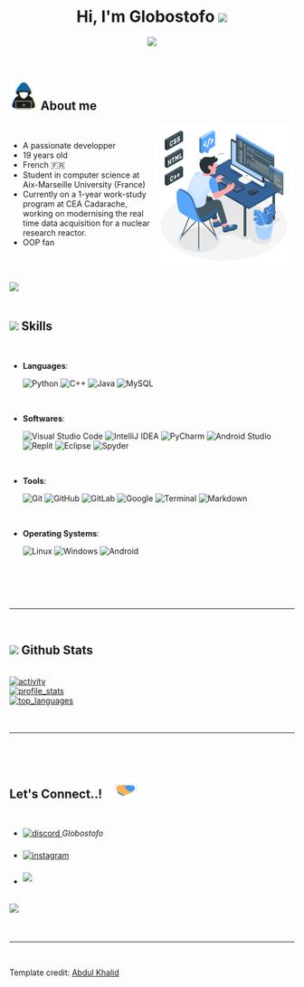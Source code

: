 <h1 align="center"><b>Hi, I'm Globostofo </b><img src="https://media.giphy.com/media/hvRJCLFzcasrR4ia7z/giphy.gif" width="35"></h1>

<p align="center">
  <a href="https://github.com/DenverCoder1/readme-typing-svg"><img src="https://readme-typing-svg.herokuapp.com?font=Time+New+Roman&color=cyan&size=25&center=true&vCenter=true&width=600&height=100&lines=Learner;Curious;Passionate;Motivated;Pi+learner;Gamer"></a>
</p>


<br>

## <picture><img src = "https://github.com/0xAbdulKhalid/0xAbdulKhalid/raw/main/assets/mdImages/about_me.gif" width = 50px></picture> **About me**

<picture> <img align="right" src="https://raw.githubusercontent.com/0xabdulkhalid/0xabdulkhalid/main/assets/mdImages/programming.svg" width = 250px></picture>

<br>

- A passionate developper
- 19 years old
- French 🇫🇷
- Student in computer science at Aix-Marseille University (France)
- Currently on a 1-year work-study program at CEA Cadarache, working on modernising the real time data acquisition for a nuclear research reactor.
- OOP fan

<br><br>

<img src="https://user-images.githubusercontent.com/73097560/115834477-dbab4500-a447-11eb-908a-139a6edaec5c.gif"><br><br>

## <img src="https://media2.giphy.com/media/QssGEmpkyEOhBCb7e1/giphy.gif?cid=ecf05e47a0n3gi1bfqntqmob8g9aid1oyj2wr3ds3mg700bl&rid=giphy.gif" width ="25"><b> Skills</b>
<br>

<p align="center">

- **Languages**:
    
    ![Python](https://img.shields.io/badge/Python-3776AB?style=for-the-badge&logo=python&logoColor=white)
    ![C++](https://img.shields.io/badge/C%2B%2B-00599C?style=for-the-badge&logo=c%2B%2B&logoColor=white)
    ![Java](https://img.shields.io/badge/Java-ED8B00?style=for-the-badge&logo=openjdk&logoColor=white)
    ![MySQL](https://img.shields.io/badge/MySQL-00000F?style=for-the-badge&logo=mysql&logoColor=white)

<br>   
    

- **Softwares**:

    ![Visual Studio Code](https://img.shields.io/badge/Visual%20Studio%20Code-0078d7.svg?style=for-the-badge&logo=visual-studio-code&logoColor=white)
    ![IntelliJ IDEA](https://img.shields.io/badge/IntelliJ_IDEA-000000.svg?style=for-the-badge&logo=intellij-idea&logoColor=white)
    ![PyCharm](https://img.shields.io/badge/PyCharm-000000.svg?&style=for-the-badge&logo=PyCharm&logoColor=white)
    ![Android Studio](https://img.shields.io/badge/Android_Studio-3DDC84?style=for-the-badge&logo=android-studio&logoColor=white) 
    ![Replit](https://img.shields.io/badge/replit-667881?style=for-the-badge&logo=replit&logoColor=white)
    ![Eclipse](https://img.shields.io/badge/Eclipse-2C2255?style=for-the-badge&logo=eclipse&logoColor=white)
    ![Spyder](https://img.shields.io/badge/Spyder%20Ide-FF0000?style=for-the-badge&logo=spyder%20ide&logoColor=white)

<br>

- **Tools**:

    ![Git](https://img.shields.io/badge/git-%23F05033.svg?style=for-the-badge&logo=git&logoColor=white)
    ![GitHub](https://img.shields.io/badge/github-%23121011.svg?style=for-the-badge&logo=github&logoColor=white)
    ![GitLab]( 	https://img.shields.io/badge/GitLab-330F63?style=for-the-badge&logo=gitlab&logoColor=white)
    ![Google](https://img.shields.io/badge/google-%234285F4.svg?style=for-the-badge&logo=google&logoColor=white)
    ![Terminal](https://img.shields.io/badge/Terminal-%23054020?style=for-the-badge&logo=gnu-bash&logoColor=white)
    ![Markdown](https://img.shields.io/badge/markdown-%23000000.svg?style=for-the-badge&logo=markdown&logoColor=white)   

<br>

- **Operating Systems**:

    ![Linux](https://img.shields.io/badge/Linux-FCC624?style=for-the-badge&logo=linux&logoColor=black)
    ![Windows](https://img.shields.io/badge/Windows-0078D6?style=for-the-badge&logo=windows&logoColor=white)
    ![Android](https://img.shields.io/badge/Android-3DDC84?style=for-the-badge&logo=android&logoColor=white)

<br>


</p>

<br>
<br>

-----

<br>


## <img src="https://media.giphy.com/media/iY8CRBdQXODJSCERIr/giphy.gif" width="35"><b> Github Stats </b>
<br>

<a href="https://github.com/globostofo/">
  <img src="https://github-readme-streak-stats.herokuapp.com/?user=globostofo&theme=tokyonight" width="500" alt="activity" /><br>
  <img src="https://github-readme-stats.vercel.app/api?username=globostofo&include_all_commits=true&count_private=true&show_icons=true&theme=tokyonight" width="500", alt="profile_stats"/><br>
  <img src="https://github-readme-stats.vercel.app/api/top-langs?username=globostofo&show_icons=true&locale=en&theme=tokyonight" width="500" alt="top_languages"/>
</tr>
  
</table>
</a>

<br>
<br>
<br>

-----

<br>
<br>

## <b> Let's Connect..!</b><img src="https://github.com/0xAbdulKhalid/0xAbdulKhalid/raw/main/assets/mdImages/handshake.gif" width ="80">
<br>
<div align='left'>

<ul>

<li>
<a href="https://discordapp.com/">
<img src="https://img.shields.io/badge/Discord-7289DA?style=for-the-badge&logo=discord&logoColor=white" alt=discord style="margin-bottom: 5px;"/>
</a>
<i>Globostofo</i>
</li>

<br>

<li>
<a href="https://www.instagram.com/globostofo/">
<img src="https://img.shields.io/badge/Instagram-E4405F?style=for-the-badge&logo=instagram&logoColor=white" alt=instagram style="margin-bottom: 5px;"/>
</a>
</li>

<br>

<li>
<a href="mailto:rc2301@orange.fr" target="_blank">
<img src="https://img.shields.io/badge/email-%23EA4335.svg?style=for-the-badge&logo=gmail&logoColor=white" t=mail style="margin-bottom: 5px;" />
</a>
</li>
	
</ul>
</div>

<br>
<img src="https://user-images.githubusercontent.com/73097560/115834477-dbab4500-a447-11eb-908a-139a6edaec5c.gif">
<br>
<br>
<br>

---

<br>

Template credit: [Abdul Khalid](https://github.com/0xabdulkhalid)

